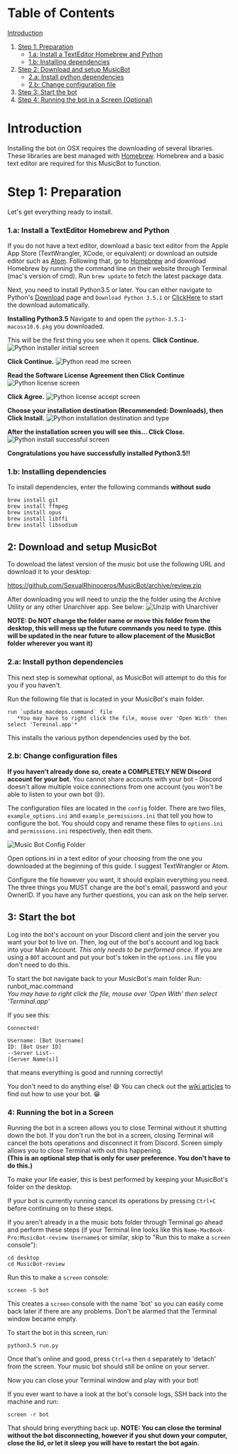 # Table of Contents

[Introduction](#introduction)

1. [Step 1: Preparation](#step-1-preparation)
    - [1.a: Install a TextEditor Homebrew and Python](#1a-install-a-texteditor-homebrew-and-python)
    - [1.b: Installing dependencies](#1b-installing-dependencies)
2. [Step 2: Download and setup MusicBot](#2-download-and-setup-musicbot)
    - [2.a: Install python dependencies](#2a-install-python-dependencies)
    - [2.b: Change configuration file](#2b-change-configuration-files)
3. [Step 3: Start the bot](#3-start-the-bot)
4. [Step 4: Running the bot in a Screen (Optional)](#4-running-the-bot-in-a-screen)

# Introduction

Installing the bot on OSX requires the downloading of several libraries. These libraries are best managed with [Homebrew](http://brew.sh/). Homebrew and a basic text editor are required for this MusicBot to function.

# Step 1: Preparation

Let's get everything ready to install.

### 1.a: Install a TextEditor Homebrew and Python

If you do not have a text editor, download a basic text editor from the Apple App Store (TextWrangler, XCode, or equivalent) or download an outside editor such as [Atom](https://atom.io/). Following that, go to [Homebrew](http://brew.sh/) and download Homebrew by running the command line on their website through Terminal (mac's version of cmd). Run `brew update` to fetch the latest package data.

Next, you need to install Python3.5 or later. You can either navigate to Python's [Download](https://www.python.org/downloads) page and `Download Python 3.5.1` or [ClickHere](https://www.python.org/ftp/python/3.5.1/python-3.5.1-macosx10.6.pkg) to start the download automatically.

**Installing Python3.5**
Navigate to and open the `python-3.5.1-macosx10.6.pkg` you downloaded.

This will be the first thing you see when it opens. 
**Click Continue.**
![Python installer initial screen](http://i.imgur.com/rNDbcMQ.png)

**Click Continue.**
![Python read me screen](http://i.imgur.com/BvWwg2a.png)

**Read the Software License Agreement then Click Continue**
![Python license screen](http://i.imgur.com/SUWJePm.png)

**Click Agree.**
![Python license accept screen](http://i.imgur.com/RuKTcG3.png)

**Choose your installation destination (Recommended: Downloads), then Click Install.**
![Python installation destination and type](http://i.imgur.com/tNHIehd.png)

**After the installation screen you will see this... Click Close.**
![Python install successful screen](http://i.imgur.com/pF7rBq8.png)

**Congratulations you have successfully installed Python3.5!!**

### 1.b: Installing dependencies

To install dependencies, enter the following commands **without sudo**

    brew install git
    brew install ffmpeg
    brew install opus
    brew install libffi
    brew install libsodium

## 2: Download and setup MusicBot

To download the latest version of the music bot use the following URL and download it to your desktop:

https://github.com/SexualRhinoceros/MusicBot/archive/review.zip

After downloading you will need to unzip the the folder using the Archive Utility or any other Unarchiver app. See below:
![Unzip with Unarchiver](http://i.imgur.com/JrkoMgG.png)

**NOTE: Do NOT change the folder name or move this folder from the desktop, this will mess up the future commands you need to type. (this will be updated in the near future to allow placement of the MusicBot folder wherever you want it)**

### 2.a: Install python dependencies

This next step is somewhat optional, as MusicBot will attempt to do this for you if you haven't.

Run the following file that is located in your MusicBot's main folder.

    run `update_macdeps.command` file    
       *You may have to right click the file, mouse over 'Open With' then select 'Terminal.app'*    
    
This installs the various python dependencies used by the bot.

### 2.b: Change configuration files

**If you haven't already done so, create a COMPLETELY NEW Discord account for your bot.** You cannot share accounts with your bot - Discord doesn't allow multiple voice connections from one account (you won't be able to listen to your own bot :cry:).

The configuration files are located in the `config` folder. There are two files, `example_options.ini` and `example_permissions.ini` that tell you how to configure the bot. You should copy and rename these files to `options.ini` and `permissions.ini` respectively, then edit them. 

![Music Bot Config Folder](http://i.imgur.com/GnzWRNG.png)

Open options.ini in a text editor of your choosing from the one you downloaded at the beginning of this guide. I suggest TextWrangler or Atom.

Configure the file however you want, it should explain everything you need. The three things you MUST change are the bot's email, password and your OwnerID. If you have any further questions, you can ask on the help server.

## 3: Start the bot 

Log into the bot's account on your Discord client and join the server you want your bot to live on. Then, log out of the bot's account and log back into your Main Account. *This only needs to be performed once.*
If you are using a `BOT` account and put your bot's token in the `options.ini` file you don't need to do this.

To start the bot navigate back to your MusicBot's main folder
Run:
    runbot_mac.command    
       *You may have to right click the file, mouse over 'Open With' then select 'Terminal.app'*    

If you see this:

    Connected!

    Username: [Bot Username]
    ID: [Bot User ID]
    --Server List--
    [Server Name(s)]

that means everything is good and running correctly!

You don't need to do anything else! :smile: You can check out the [wiki articles](https://github.com/SexualRhinoceros/MusicBot/wiki/Commands-list "Commands list") to find out how to use your bot. :grin:



### 4: Running the bot in a Screen

Running the bot in a screen allows you to close Terminal without it shutting down the bot. If you don't run the bot in a screen, closing Terminal will cancel the bots operations and disconnect it from Discord. Screen simply allows you to close Terminal with out this happening.    
**(This is an optional step that is only for user preference. You don't have to do this.)**

To make your life easier, this is best performed by keeping your MusicBot's folder on the desktop.

If your bot is currently running cancel its operations by pressing `Ctrl+C` before continuing on to these steps.

If you aren't already in a the music bots folder through Terminal go ahead and perform these steps (if your Terminal line looks like this `Name-MacBook-Pro:MusicBot-review Username$` or similar, skip to "Run this to make a `screen` console"):

    cd desktop
    cd MusicBot-review

Run this to make a `screen` console:

    screen -S bot

This creates a `screen` console with the name 'bot' so you can easily come back later if there are any problems. Don't be alarmed that the Terminal window became empty.

To start the bot in this screen, run:

    python3.5 run.py

Once that's online and good, press `Ctrl+a` then `d` separately to 'detach' from the screen. Your music bot should still be online on your server.

Now you can close your Terminal window and play with your bot!

If you ever want to have a look at the bot's console logs, SSH back into the machine and run:

    screen -r bot

That should bring everything back up.
**NOTE: You can close the terminal without the bot disconnecting, however if you shut down your computer, close the lid, or let it sleep you will have to restart the bot again.**